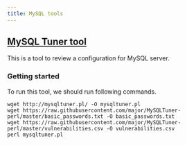 ```yaml
---
title: MySQL tools
---
```


[MySQL Tuner tool](https://github.com/major/MySQLTuner-perl)
---
This is a tool to review a configuration for MySQL server.

### Getting started
To run this tool, we should run following commands.
```
wget http://mysqltuner.pl/ -O mysqltuner.pl
wget https://raw.githubusercontent.com/major/MySQLTuner-perl/master/basic_passwords.txt -O basic_passwords.txt
wget https://raw.githubusercontent.com/major/MySQLTuner-perl/master/vulnerabilities.csv -O vulnerabilities.csv
perl mysqltuner.pl
```
